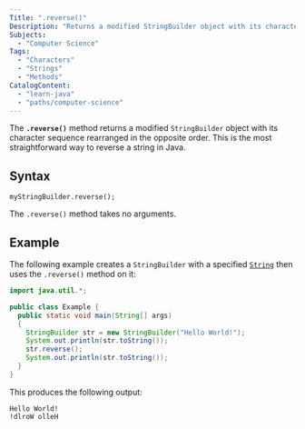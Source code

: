 ```yaml
---
Title: ".reverse()"
Description: "Returns a modified StringBuilder object with its character sequence rearranged in the opposite order."
Subjects:
  - "Computer Science"
Tags:
  - "Characters"
  - "Strings"
  - "Methods"
CatalogContent:
  - "learn-java"
  - "paths/computer-science"
---
```


The **`.reverse()`** method returns a modified `StringBuilder` object with its character sequence rearranged in the opposite order. This is the most straightforward way to reverse a string in Java.

## Syntax

```pseudo
myStringBuilder.reverse();
```

The `.reverse()` method takes no arguments.

## Example

The following example creates a `StringBuilder` with a specified [`String`](https://www.codecademy.com/resources/docs/java/strings) then uses the `.reverse()` method on it:

```java
import java.util.*;

public class Example {
  public static void main(String[] args)
  {
    StringBuilder str = new StringBuilder("Hello World!");
    System.out.println(str.toString());
    str.reverse();
    System.out.println(str.toString());
  }
}
```

This produces the following output:

```shell
Hello World!
!dlroW olleH
```
